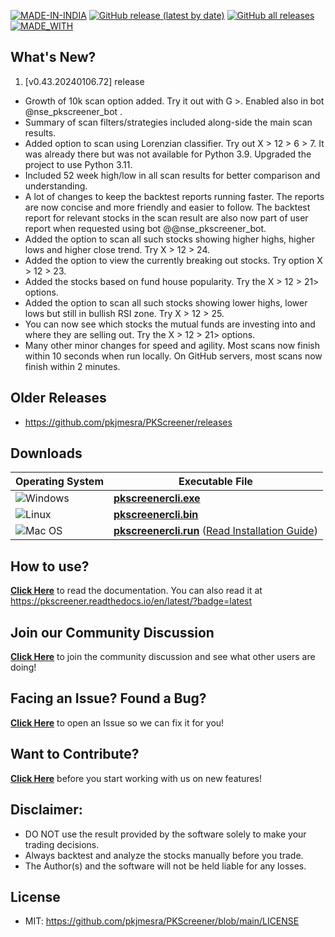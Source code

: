 [![MADE-IN-INDIA](https://img.shields.io/badge/MADE%20WITH%20%E2%9D%A4%20IN-INDIA-orange?style=for-the-badge)](https://en.wikipedia.org/wiki/India) [![GitHub release (latest by date)](https://img.shields.io/github/v/release/pkjmesra/PKScreener?style=for-the-badge)](#) [![GitHub all releases](https://img.shields.io/github/downloads/pkjmesra/PKScreener/total?color=Green&label=Downloads&style=for-the-badge)](#) [![MADE_WITH](https://img.shields.io/badge/BUILT%20USING-PYTHON-yellow?style=for-the-badge&logo=python&logoColor=yellow)](https://www.python.org/)

## What's New?
1. [v0.43.20240106.72] release
* Growth of 10k scan option added. Try it out with G >. Enabled also in bot @nse_pkscreener_bot .
* Summary of scan filters/strategies included along-side the main scan results.
* Added option to scan using Lorenzian classifier. Try out X > 12 > 6 > 7. It was already there but was not available for Python 3.9. Upgraded the project to use Python 3.11.
* Included 52 week high/low in all scan results for better comparison and understanding.
* A lot of changes to keep the backtest reports running faster. The reports are now concise and more friendly and easier to follow. The backtest report for relevant stocks in the scan result are also now part of user report when requested using bot @@nse_pkscreener_bot.
* Added the option to scan all such stocks showing higher highs, higher lows and higher close trend. Try X > 12 > 24.
* Added the option to view the currently breaking out stocks. Try option X > 12 > 23.
* Added the stocks based on fund house popularity. Try the X > 12 > 21> options.
* Added the option to scan all such stocks showing lower highs, lower lows but still in bullish RSI zone. Try X > 12 > 25.
* You can now see which stocks the mutual funds are investing into and where they are selling out. Try the X > 12 > 21> options.
* Many other minor changes for speed and agility. Most scans now finish within 10 seconds when run locally. On GitHub servers, most scans now finish within 2 minutes.

## Older Releases
* https://github.com/pkjmesra/PKScreener/releases

## Downloads
| Operating System                                                                                         | Executable File                                                                                                                                                                                                              |
| -------------------------------------------------------------------------------------------------------- | ---------------------------------------------------------------------------------------------------------------------------------------------------------------------------------------------------------------------------- |
| ![Windows](https://img.shields.io/badge/Windows-0078D6?style=for-the-badge&logo=windows&logoColor=white) | **[pkscreenercli.exe](https://github.com/pkjmesra/PKScreener/releases/download/0.43.20240106.72/pkscreenercli.exe)**                                                                                                         |
| ![Linux](https://img.shields.io/badge/Linux-FCC624?style=for-the-badge&logo=linux&logoColor=black)       | **[pkscreenercli.bin](https://github.com/pkjmesra/PKScreener/releases/download/0.43.20240106.72/pkscreenercli.bin)**                                                                                                         |
| ![Mac OS](https://img.shields.io/badge/mac%20os-D3D3D3?style=for-the-badge&logo=apple&logoColor=000000)  | **[pkscreenercli.run](https://github.com/pkjmesra/PKScreener/releases/download/0.43.20240106.72/pkscreenercli.run)** ([Read Installation Guide](https://github.com/pkjmesra/PKScreener/blob/main/INSTALLATION.md#for-macos)) |

## How to use?

[**Click Here**](https://github.com/pkjmesra/PKScreener) to read the documentation. You can also read it at https://pkscreener.readthedocs.io/en/latest/?badge=latest

## Join our Community Discussion

[**Click Here**](https://github.com/pkjmesra/PKScreener/discussions) to join the community discussion and see what other users are doing!

## Facing an Issue? Found a Bug?

[**Click Here**](https://github.com/pkjmesra/PKScreener/issues/new/choose) to open an Issue so we can fix it for you!

## Want to Contribute?

[**Click Here**](https://github.com/pkjmesra/PKScreener/blob/main/CONTRIBUTING.md) before you start working with us on new features!

## Disclaimer:
* DO NOT use the result provided by the software solely to make your trading decisions.
* Always backtest and analyze the stocks manually before you trade.
* The Author(s) and the software will not be held liable for any losses.

## License
* MIT: https://github.com/pkjmesra/PKScreener/blob/main/LICENSE
